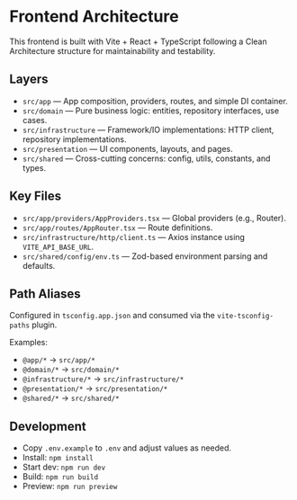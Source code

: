 # Frontend Architecture

This frontend is built with Vite + React + TypeScript following a Clean Architecture structure for maintainability and testability.

## Layers

- `src/app` — App composition, providers, routes, and simple DI container.
- `src/domain` — Pure business logic: entities, repository interfaces, use cases.
- `src/infrastructure` — Framework/IO implementations: HTTP client, repository implementations.
- `src/presentation` — UI components, layouts, and pages.
- `src/shared` — Cross-cutting concerns: config, utils, constants, and types.

## Key Files

- `src/app/providers/AppProviders.tsx` — Global providers (e.g., Router).
- `src/app/routes/AppRouter.tsx` — Route definitions.
- `src/infrastructure/http/client.ts` — Axios instance using `VITE_API_BASE_URL`.
- `src/shared/config/env.ts` — Zod-based environment parsing and defaults.

## Path Aliases

Configured in `tsconfig.app.json` and consumed via the `vite-tsconfig-paths` plugin.

Examples:

- `@app/*` → `src/app/*`
- `@domain/*` → `src/domain/*`
- `@infrastructure/*` → `src/infrastructure/*`
- `@presentation/*` → `src/presentation/*`
- `@shared/*` → `src/shared/*`

## Development

- Copy `.env.example` to `.env` and adjust values as needed.
- Install: `npm install`
- Start dev: `npm run dev`
- Build: `npm run build`
- Preview: `npm run preview`

